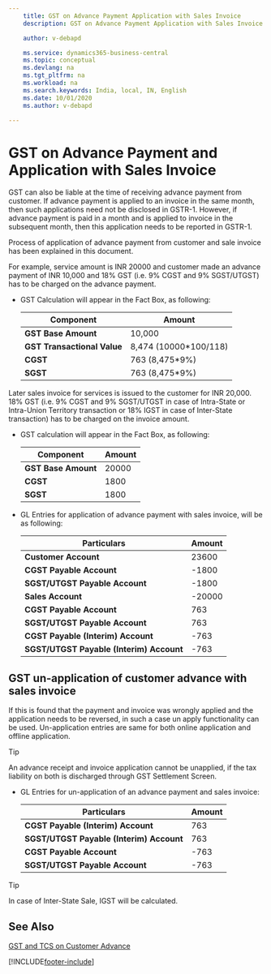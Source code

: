 ```yaml
---
    title: GST on Advance Payment Application with Sales Invoice
    description: GST on Advance Payment Application with Sales Invoice

    author: v-debapd

    ms.service: dynamics365-business-central
    ms.topic: conceptual
    ms.devlang: na
    ms.tgt_pltfrm: na
    ms.workload: na
    ms.search.keywords: India, local, IN, English
    ms.date: 10/01/2020
    ms.author: v-debapd

---
```


# GST on Advance Payment and Application with Sales Invoice


GST can also be liable at the time of receiving advance payment from customer. If advance payment is applied to an invoice in the same month, then such applications need not be disclosed in GSTR-1. However, if advance payment is paid in a month and is applied to invoice in the subsequent month, then this application needs to be reported in GSTR-1.

Process of application of advance payment from customer and sale invoice has been explained in this document.

For example, service amount is INR 20000 and customer made an advance payment of INR 10,000 and 18% GST (i.e. 9% CGST and 9% SGST/UTGST) has to be charged on the advance payment.

- GST Calculation will appear in the Fact Box, as following:
    
    |Component|Amount|
    |----------------------------------|---------------------------------------|  
    |**GST Base Amount**|10,000|
    |**GST Transactional Value**|8,474 (10000*100/118)|
    |**CGST**|763 (8,475*9%)|  
    |**SGST**|763 (8,475*9%)|

Later sales invoice for services is issued to the customer for INR 20,000. 18% GST (i.e. 9% CGST and 9% SGST/UTGST in case of Intra-State or Intra-Union Territory transaction or 18% IGST in case of Inter-State transaction) has to be charged on the invoice amount.

- GST calculation will appear in the Fact Box, as following:

    |Component|Amount|
    |----------------------------------|---------------------------------------|  
    |**GST Base Amount**|20000|  
    |**CGST**|1800|  
    |**SGST**|1800|

- GL Entries for application of advance payment with sales invoice, will be as following:

    |Particulars|Amount|
    |----------------------------------|---------------------------------------|  
    |**Customer Account**|23600|  
    |**CGST Payable Account**|-1800|  
    |**SGST/UTGST Payable Account**|-1800| 
    |**Sales Account**|-20000| 
    |**CGST Payable Account**|763| 
    |**SGST/UTGST Payable Account**|763| 
    |**CGST Payable (Interim) Account**|-763|   
    |**SGST/UTGST Payable (Interim) Account**|-763|  

## GST un-application of customer advance with sales invoice

If this is found that the payment and invoice was wrongly applied  and the application needs to be reversed, in such a case un apply functionality can be used. Un-application entries are same for both online application and offline application.

> [!TIP]
> An advance receipt and invoice application cannot be unapplied, if the tax liability on both is discharged through GST Settlement Screen.

- GL Entries for un-application of an advance payment and sales invoice:

    |Particulars|Amount|
    |----------------------------------|---------------------------------------|  
    |**CGST Payable (Interim) Account**|763|  
    |**SGST/UTGST Payable (Interim) Account**|763|  
    |**CGST Payable Account**|-763| 
    |**SGST/UTGST Payable Account**|-763| 


> [!TIP]
> In case of Inter-State Sale, IGST will be calculated.

## See Also 
[GST and TCS on Customer Advance](GST-TCS-on-Advance-Receipt-Application-to-Sales-Invoice.md)

[!INCLUDE[footer-include](../../includes/footer-banner.md)]